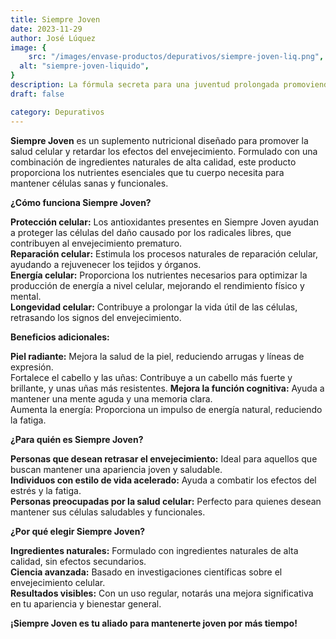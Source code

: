 ```yaml
---
title: Siempre Joven
date: 2023-11-29
author: José Lúquez
image: {
 	src: "/images/envase-productos/depurativos/siempre-joven-liq.png",
  alt: "siempre-joven-liquido",
}
description: La fórmula secreta para una juventud prolongada promoviendo la salud celular
draft: false

category: Depurativos
---
```


**Siempre Joven** es un suplemento nutricional diseñado para promover la salud celular y retardar los efectos del envejecimiento. Formulado con una combinación de ingredientes naturales de alta calidad, este producto proporciona los nutrientes esenciales que tu cuerpo necesita para mantener células sanas y funcionales.

**¿Cómo funciona Siempre Joven?**

**Protección celular:** Los antioxidantes presentes en Siempre Joven ayudan a proteger las células del daño causado por los radicales libres, que contribuyen al envejecimiento prematuro.   
**Reparación celular:** Estimula los procesos naturales de reparación celular, ayudando a rejuvenecer los tejidos y órganos.   
**Energía celular:** Proporciona los nutrientes necesarios para optimizar la producción de energía a nivel celular, mejorando el rendimiento físico y mental.   
**Longevidad celular:** Contribuye a prolongar la vida útil de las células, retrasando los signos del envejecimiento.   

**Beneficios adicionales:**

**Piel radiante:** Mejora la salud de la piel, reduciendo arrugas y líneas de expresión.   
Fortalece el cabello y las uñas: Contribuye a un cabello más fuerte y brillante, y unas uñas más resistentes.
**Mejora la función cognitiva:** Ayuda a mantener una mente aguda y una memoria clara.   
Aumenta la energía: Proporciona un impulso de energía natural, reduciendo la fatiga.

**¿Para quién es Siempre Joven?**

**Personas que desean retrasar el envejecimiento:** Ideal para aquellos que buscan mantener una apariencia joven y saludable.   
**Individuos con estilo de vida acelerado:** Ayuda a combatir los efectos del estrés y la fatiga.   
**Personas preocupadas por la salud celular:** Perfecto para quienes desean mantener sus células saludables y funcionales.   

**¿Por qué elegir Siempre Joven?**

**Ingredientes naturales:** Formulado con ingredientes naturales de alta calidad, sin efectos secundarios.   
**Ciencia avanzada:** Basado en investigaciones científicas sobre el envejecimiento celular.   
**Resultados visibles:** Con un uso regular, notarás una mejora significativa en tu apariencia y bienestar general.   

**¡Siempre Joven es tu aliado para mantenerte joven por más tiempo!**